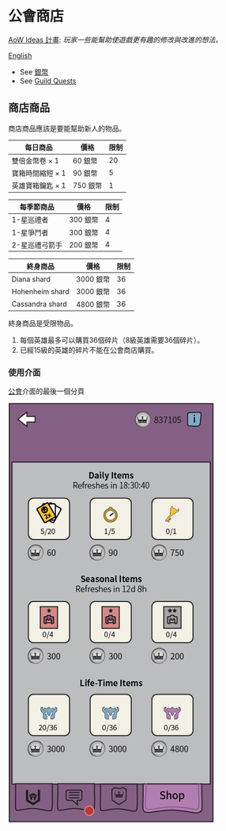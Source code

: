 # 公會商店

[AoW Ideas 計畫](https://github.com/nefarious-kitsune/aow.ideas):
*玩家一些能幫助使遊戲更有趣的修改與改進的想法。*

[English](guild-shop)

* See [銀幣](../shop/silver-coin)
* See [Guild Quests](../quests/guild-quests)

## 商店商品

商店商品應該是要能幫助新人的物品。

| 每日商品 | 價格 | 限制  |
| ------------------------- | ---------------- | ------ |
| 雙倍金幣卷 × 1   |  60 銀幣 | 20   |
| 寶箱時間縮短 × 1 |  90 銀幣 | 5    |
| 英雄寶箱鑰匙 × 1 | 750 銀幣 | 1    |

| 每季節商品 | 價格  | 限制  |
| --------- | ----- | ----- |
| 1-星巡禮者  | 300 銀幣    | 4  |
| 1-星爭鬥者  | 300 銀幣    | 4  |
| 2-星巡禮弓箭手 | 200 銀幣 | 4  |

| 終身商品    | 價格               | 限制  |
| ------------- | ----- | ----- |
| Diana shard      | 3000 銀幣   | 36     |
| Hohenheim shard  | 3000 銀幣   | 36     |
| Cassandra shard  | 4800 銀幣   | 36     |


終身商品是受限物品。

1. 每個英雄最多可以購買36個碎片（8級英雄需要36個碎片）。
2. 已經15級的英雄的碎片不能在公會商店購買。

### 使用介面

[公會](../structure/guild)介面的最後一個分頁

![Example](../images/ui-guild-shop.png)